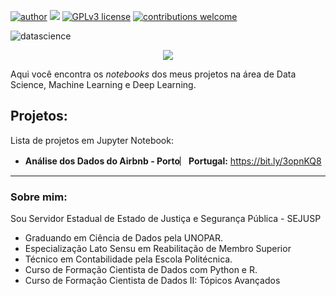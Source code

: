 [![author](https://img.shields.io/badge/author-brunoopetri-red.svg)](https://www.linkedin.com/in/brunoopetri) [![](https://img.shields.io/badge/python-3.10+-blue.svg)](https://www.python.org/downloads/release/python-3102/) [![GPLv3 license](https://img.shields.io/badge/License-GPLv3-blue.svg)](http://perso.crans.org/besson/LICENSE.html) [![contributions welcome](https://img.shields.io/badge/contributions-welcome-brightgreen.svg?style=flat)](https://github.com/brunoopetri)

![datascience](https://user-images.githubusercontent.com/98756562/152653770-79978f9f-70de-4d9c-b77f-281c7c3036a9.png)

<p align="center">
  <img src="![datascience](https://user-images.githubusercontent.com/98756562/152653770-79978f9f-70de-4d9c-b77f-281c7c3036a9.png)" >
</p>

Aqui você encontra os *notebooks* dos meus projetos na área de Data Science, Machine Learning e Deep Learning.

## Projetos:
Lista de projetos em Jupyter Notebook:

* **Análise dos Dados do Airbnb - Porto︳Portugal:** https://bit.ly/3opnKQ8
 
 

 

---

### Sobre mim:

Sou Servidor Estadual de Estado de Justiça e Segurança Pública - SEJUSP

* Graduando em Ciência de Dados pela UNOPAR.
* Especialização Lato Sensu em Reabilitação de Membro Superior
* Técnico em Contabilidade pela Escola Politécnica.
* Curso de Formação Cientista de Dados com Python e R.
* Curso de Formação Cientista de Dados II: Tópicos Avançados

